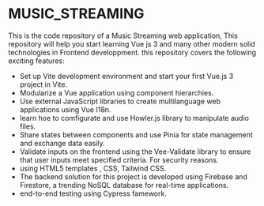 # MUSIC_STREAMING
This is the  code repository  of a Music Streaming web application, This repository  will help you start learning Vue js 3 and many other modern solid technologies in  Frontend developpment. 
this repository covers the following exciting features: 
  + Set up  Vite development environment and start your first Vue.js 3 project in Vite.
  + Modularize a Vue application using component hierarchies.
  + Use external JavaScript libraries to create multilanguage web applications using Vue I18n.
  + learn hoe to comfigurate and use Howler.js library to manipulate audio files.
  + Share states between components and use Pinia for state management and exchange data easily.
  + Validate inputs on the frontend using the Vee-Validate library to ensure that user inputs meet specified criteria. For security reasons.
  + using HTML5 templates , CSS, Tailwind CSS.
  + The backend solution for this project is developed using Firebase and Firestore, a trending NoSQL database for real-time applications.
  + end-to-end testing using Cypress famework.
